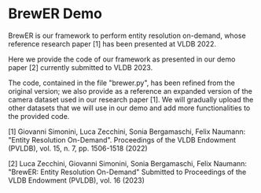 # BrewER Demo

BrewER is our framework to perform entity resolution on-demand, whose reference research paper [1] has been presented at VLDB 2022.

Here we provide the code of our framework as presented in our demo paper [2] currently submitted to VLDB 2023.

The code, contained in the file "brewer.py", has been refined from the original version; we also provide as a reference an expanded version of the camera dataset used in our research paper [1]. We will gradually upload the other datasets that we will use in our demo and add more functionalities to the provided code.

[1] Giovanni Simonini, Luca Zecchini, Sonia Bergamaschi, Felix Naumann: "Entity Resolution On-Demand". Proceedings of the VLDB Endowment (PVLDB), vol. 15, n. 7, pp. 1506-1518 (2022)

[2] Luca Zecchini, Giovanni Simonini, Sonia Bergamaschi, Felix Naumann: "BrewER: Entity Resolution On-Demand" Submitted to Proceedings of the VLDB Endowment (PVLDB), vol. 16 (2023)
